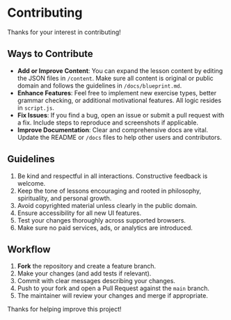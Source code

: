 # Contributing

Thanks for your interest in contributing!

## Ways to Contribute

- **Add or Improve Content**: You can expand the lesson content by editing the JSON files in `/content`. Make sure all content is original or public domain and follows the guidelines in `/docs/blueprint.md`.
- **Enhance Features**: Feel free to implement new exercise types, better grammar checking, or additional motivational features. All logic resides in `script.js`.
- **Fix Issues**: If you find a bug, open an issue or submit a pull request with a fix. Include steps to reproduce and screenshots if applicable.
- **Improve Documentation**: Clear and comprehensive docs are vital. Update the README or `/docs` files to help other users and contributors.

## Guidelines

1. Be kind and respectful in all interactions. Constructive feedback is welcome.
2. Keep the tone of lessons encouraging and rooted in philosophy, spirituality, and personal growth.
3. Avoid copyrighted material unless clearly in the public domain.
4. Ensure accessibility for all new UI features.
5. Test your changes thoroughly across supported browsers.
6. Make sure no paid services, ads, or analytics are introduced.

## Workflow

1. **Fork** the repository and create a feature branch.
2. Make your changes (and add tests if relevant).
3. Commit with clear messages describing your changes.
4. Push to your fork and open a Pull Request against the `main` branch.
5. The maintainer will review your changes and merge if appropriate.

Thanks for helping improve this project!
